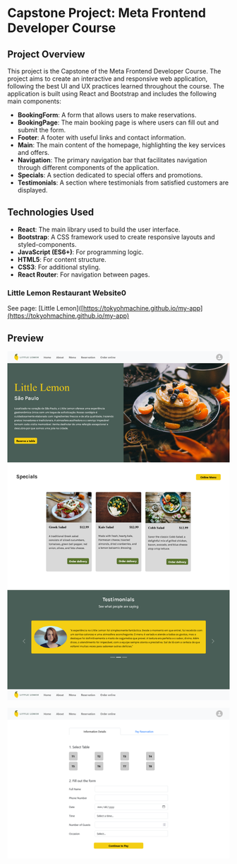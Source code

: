 # Capstone Project: Meta Frontend Developer Course 

## Project Overview

This project is the Capstone of the Meta Frontend Developer Course. The project aims to create an interactive and responsive web application, following the best UI and UX practices learned throughout the course. The application is built using React and Bootstrap and includes the following main components:

- **BookingForm**: A form that allows users to make reservations.
- **BookingPage**: The main booking page is where users can fill out and submit the form.
- **Footer**: A footer with useful links and contact information.
- **Main**: The main content of the homepage, highlighting the key services and offers.
- **Navigation**: The primary navigation bar that facilitates navigation through different components of the application.
- **Specials**: A section dedicated to special offers and promotions.
- **Testimonials**: A section where testimonials from satisfied customers are displayed.

## Technologies Used

- **React**: The main library used to build the user interface.
- **Bootstrap**: A CSS framework used to create responsive layouts and styled-components.
- **JavaScript (ES6+)**: For programming logic.
- **HTML5**: For content structure.
- **CSS3**: For additional styling.
- **React Router**: For navigation between pages.


### Little Lemon Restaurant Website0

See page: [Little Lemon]([https://tokyohmachine.github.io/my-app](https://tokyohmachine.github.io/my-app)


## Preview
![Little Lemon Home](https://github.com/tokyohmachine/my-app/blob/master/public/images/Screenshot%20Little-lemon.png)

![Reserve table](https://github.com/tokyohmachine/my-app/blob/master/public/images/Screenshot%20Reserve-table.png)




